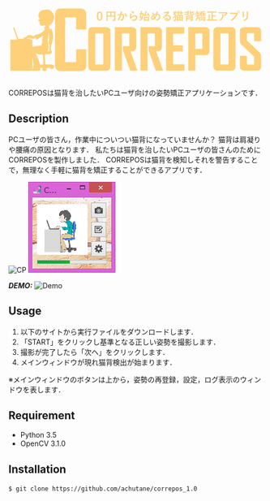 ![LOGO](correpos_logo.png)
====
CORREPOSは猫背を治したいPCユーザ向けの姿勢矯正アプリケーションです．

## Description
PCユーザの皆さん，作業中についつい猫背になっていませんか？
猫背は肩凝りや腰痛の原因となります．
私たちは猫背を治したいPCユーザの皆さんのためにCORREPOSを製作しました．
CORREPOSは猫背を検知しそれを警告することで，無理なく手軽に猫背を矯正することができるアプリです．

![CP](posture_correspond.png)
![SCSHO](screenshot.png)

***DEMO:***
![Demo](demo.gif)

## Usage
1. 以下のサイトから実行ファイルをダウンロードします．
2. 「START」をクリックし基準となる正しい姿勢を撮影します．
3. 撮影が完了したら「次へ」をクリックします．
4. メインウィンドウが現れ猫背検出が始まります．

※メインウィンドウのボタンは上から，姿勢の再登録，設定，ログ表示のウィンドウを表します．

## Requirement
* Python 3.5  
* OpenCV 3.1.0

## Installation
    $ git clone https://github.com/achutane/correpos_1.0
